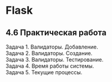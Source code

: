 # Flask
## 4.6 Практическая работа

Задача 1. Валидаторы. Добавление.<br>
Задача 2. Валидаторы. Создание.<br>
Задача 3. Валидаторы. Тестирование.<br>
Задача 4. Время работы системы.<br>
Задача 5. Текущие процессы.
